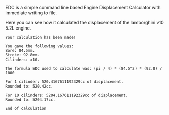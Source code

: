 EDC is a simple command line based Engine Displacement Calculator with immediate writing to file.

Here you can see how it calculated the displacement of the lamborghini v10 5.2L engine.
```
Your calculation has been made!

You gave the following values:
Bore: 84.5mm.
Stroke: 92.8mm.
Cilinders: x10.

The formula EDC used to calculate was: (pi / 4) * (84.5^2) * (92.8) / 1000

For 1 cilinder: 520.4167611192329cc of displacement.
Rounded to: 520.42cc.

For 10 cilinders: 5204.167611192329cc of displacement.
Rounded to: 5204.17cc.

End of calculation
```
